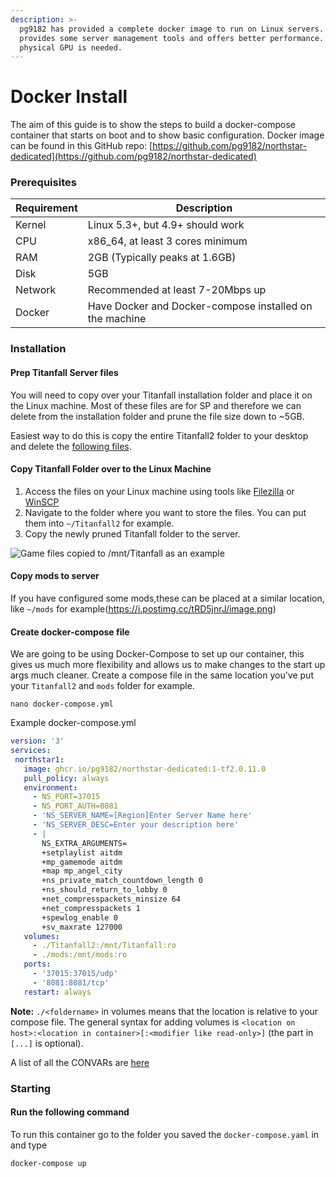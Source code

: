```yaml
---
description: >-
  pg9182 has provided a complete docker image to run on Linux servers. This
  provides some server management tools and offers better performance. No
  physical GPU is needed.
---
```


# Docker Install

The aim of this guide is to show the steps to build a docker-compose container that starts on boot and to show basic configuration. Docker image can be found in this GitHub repo: [https://github.com/pg9182/northstar-dedicated](https://github.com/pg9182/northstar-dedicated)

### Prerequisites

| Requirement | Description                                             |
| ----------- | ------------------------------------------------------- |
| Kernel      | Linux 5.3+, but 4.9+ should work                        |
| CPU         | x86\_64, at least 3 cores minimum                       |
| RAM         | 2GB (Typically peaks at 1.6GB)                          |
| Disk        | 5GB                                                     |
| Network     | Recommended at least 7-20Mbps up                        |
| Docker      | Have Docker and Docker-compose installed on the machine |

### Installation

#### Prep Titanfall Server files

You will need to copy over your Titanfall installation folder and place it on the Linux machine. Most of these files are for SP and therefore we can delete from the installation folder and prune the file size down to \~5GB.

Easiest way to do this is copy the entire Titanfall2 folder to your desktop and delete the [following files](https://github.com/pg9182/northstar-dedicated#reducing-the-size-).

#### Copy Titanfall Folder over to the Linux Machine

1. Access the files on your Linux machine using tools like [Filezilla](https://filezilla-project.org/) or [WinSCP](https://winscp.net/eng/download.php)
2. Navigate to the folder where you want to store the files. You can put them into `~/Titanfall2` for example.
3. Copy the newly pruned Titanfall folder to the server.

![Game files copied to `/mnt/Titanfall` as an example](https://i.postimg.cc/15HbbzFr/image.png)

#### Copy mods to server

If you have configured some mods,these can be placed at a similar location, like `~/mods` for example(https://i.postimg.cc/tRD5jnrJ/image.png)

#### Create docker-compose file

We are going to be using Docker-Compose to set up our container, this gives us much more flexibility and allows us to make changes to the start up args much cleaner. Create a compose file in the same location you've put your `Titanfall2` and `mods` folder for example.

```
nano docker-compose.yml
```

Example docker-compose.yml

```yaml
version: '3'
services:
 northstar1: 
   image: ghcr.io/pg9182/northstar-dedicated:1-tf2.0.11.0 
   pull_policy: always 
   environment:
     - NS_PORT=37015
     - NS_PORT_AUTH=8081
     - 'NS_SERVER_NAME=[Region]Enter Server Name here'
     - 'NS_SERVER_DESC=Enter your description here'
     - |
       NS_EXTRA_ARGUMENTS=
       +setplaylist aitdm 
       +mp_gamemode aitdm 
       +map mp_angel_city
       +ns_private_match_countdown_length 0
       +ns_should_return_to_lobby 0
       +net_compresspackets_minsize 64
       +net_compresspackets 1
       +spewlog_enable 0
       +sv_maxrate 127000
   volumes:
     - ./Titanfall2:/mnt/Titanfall:ro
     - ./mods:/mnt/mods:ro
   ports:
     - '37015:37015/udp'
     - '8081:8081/tcp'
   restart: always
```

**Note:** `./<foldername>` in volumes means that the location is relative to your compose file. The general syntax for adding volumes is `<location on host>:<location in container>[:<modifier like read-only>]` (the part in `[...]` is optional).


A list of all the CONVARs are [here](../../basic-listen-server/#server-configuration)

### Starting

#### Run the following command

To run this container go to the folder you saved the `docker-compose.yaml` in and type

```
docker-compose up
```
